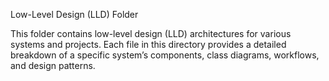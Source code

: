 Low-Level Design (LLD) Folder


This folder contains low-level design (LLD) architectures for various systems and projects. Each file in this directory provides a detailed breakdown of a specific system’s components, class diagrams, workflows, and design patterns.

